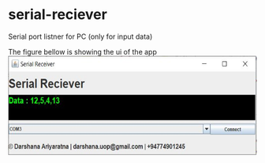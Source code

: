 # serial-reciever
Serial port listner for PC (only for input data)

The figure bellow is showing the ui of the app
<img src = "out/artifacts/serial_reciever_jar/Images/UI.JPG" height = 200>
